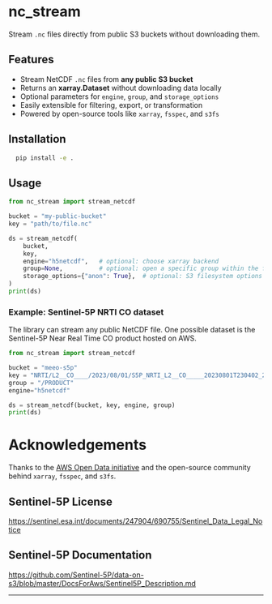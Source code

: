 # nc_stream

Stream `.nc` files directly from public S3 buckets without downloading them.

##  Features

- Stream NetCDF `.nc` files from **any public S3 bucket**
- Returns an **xarray.Dataset** without downloading data locally
- Optional parameters for `engine`, `group`, and `storage_options`
- Easily extensible for filtering, export, or transformation
- Powered by open-source tools like `xarray`, `fsspec`, and `s3fs`

##  Installation

```bash
  pip install -e .
  ```

##  Usage

```python
from nc_stream import stream_netcdf

bucket = "my-public-bucket"
key = "path/to/file.nc"

ds = stream_netcdf(
    bucket,
    key,
    engine="h5netcdf",   # optional: choose xarray backend
    group=None,          # optional: open a specific group within the file
    storage_options={"anon": True},  # optional: S3 filesystem options
)
print(ds)
```

### Example: Sentinel-5P NRTI CO dataset

The library can stream any public NetCDF file. One possible dataset is the Sentinel-5P Near Real Time CO product hosted on AWS.

```python
from nc_stream import stream_netcdf

bucket = "meeo-s5p"
key = "NRTI/L2__CO____/2023/08/01/S5P_NRTI_L2__CO_____20230801T230402_20230801T230902_30057_03_020500_20230802T000504.nc"
group = "/PRODUCT"
engine="h5netcdf"

ds = stream_netcdf(bucket, key, engine, group)
print(ds)
```
# Acknowledgements
Thanks to the [AWS Open Data initiative](https://registry.opendata.aws/) and the open-source community behind `xarray`, `fsspec`, and `s3fs`.

## Sentinel-5P License
https://sentinel.esa.int/documents/247904/690755/Sentinel_Data_Legal_Notice

## Sentinel-5P Documentation
https://github.com/Sentinel-5P/data-on-s3/blob/master/DocsForAws/Sentinel5P_Description.md

---
